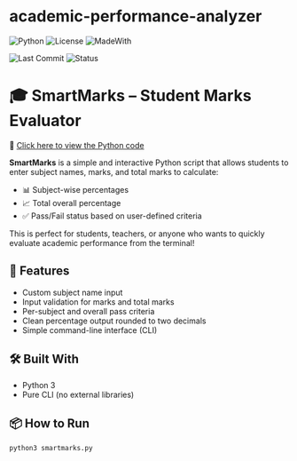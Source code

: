 # academic-performance-analyzer

![Python](https://img.shields.io/badge/Python-3.10-blue)
![License](https://img.shields.io/badge/License-MIT-green)
![MadeWith](https://img.shields.io/badge/Made%20with-Python-orange)

![Last Commit](https://img.shields.io/github/last-commit/Rish3666/academic-performance-analyzer)         ![Status](https://img.shields.io/badge/status-active-brightgreen)

# 🎓 SmartMarks – Student Marks Evaluator

📄 [Click here to view the Python code](./grade_checker.py)

**SmartMarks** is a simple and interactive Python script that allows students to enter subject names, marks, and total marks to calculate:

- 📊 Subject-wise percentages
- 📈 Total overall percentage
- ✅ Pass/Fail status based on user-defined criteria

This is perfect for students, teachers, or anyone who wants to quickly evaluate academic performance from the terminal!

## 🚀 Features

- Custom subject name input
- Input validation for marks and total marks
- Per-subject and overall pass criteria
- Clean percentage output rounded to two decimals
- Simple command-line interface (CLI)

## 🛠️ Built With

- Python 3
- Pure CLI (no external libraries)

## 📦 How to Run

```bash
python3 smartmarks.py
